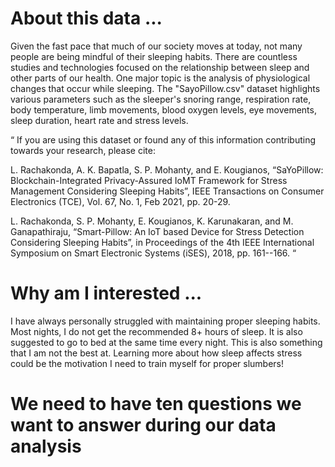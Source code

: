# About this data ...

Given the fast pace that much of our society moves at today, not many people are being mindful of their sleeping habits. There are countless studies and technologies focused on the relationship between sleep and other parts of our health. One major topic is the analysis of physiological changes that occur while sleeping. The "SayoPillow.csv" dataset highlights various parameters such as the sleeper's snoring range, respiration rate, body temperature, limb movements, blood oxygen levels, eye movements, sleep duration, heart rate and stress levels. 

“ If you are using this dataset or found any of this information contributing towards your research, please cite:

L. Rachakonda, A. K. Bapatla, S. P. Mohanty, and E. Kougianos, “SaYoPillow: Blockchain-Integrated Privacy-Assured IoMT Framework for Stress Management Considering Sleeping Habits”, IEEE Transactions on Consumer Electronics (TCE), Vol. 67, No. 1, Feb 2021, pp. 20-29. 

L. Rachakonda, S. P. Mohanty, E. Kougianos, K. Karunakaran, and M. Ganapathiraju, “Smart-Pillow: An IoT based Device for Stress Detection Considering Sleeping Habits”, in Proceedings of the 4th IEEE International Symposium on Smart Electronic Systems (iSES), 2018, pp. 161--166. “


# Why am I interested ...

I have always personally struggled with maintaining proper sleeping habits. Most nights, I do not get the recommended 8+ hours of sleep. It is also suggested to go to bed at the same time every night. This is also something that I am not the best at. Learning more about how sleep affects stress could be the motivation I need to train myself for proper slumbers!

# We need to have ten questions we want to answer during our data analysis

